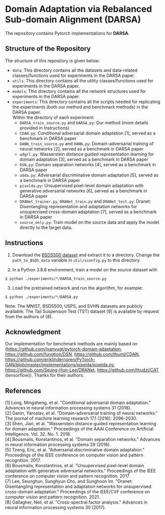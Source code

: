 # Domain Adaptation via Rebalanced Sub-domain Alignment (DARSA)

The repository contains Pytorch implementations for **DARSA**. 
 
 ## Structure of the Repository
The structure of this repository is given below:
- `data`: This directory contains all the datasets and data-related classes/functions used for experiments in the DARSA paper.
- `utils`: This directory contains all the utility classes/functions used for experiments in the DARSA paper.
- `models`: This directory contains all the network structures used for experiments in the DARSA paper.
- `experiments`: This directory contains all the scripts needed for replicating the experiments (both our method and benchmark methods) in the DARSA paper. <br />
Within the directory of each experiment: <br />
  - `DARSA_train_source.py` and `DARSA.py`: Our method (more details provided in Instructions)
  - `CDAN.py`: Conditional adversarial domain adaptation [1], served as a benchmark in DARSA paper
  - `DANN_train_source.py` and `DANN.py`: Domain-adversarial training of neural networks [2], served as a benchmark in DARSA paper
  - `wdgrl.py`: Wasserstein distance guided representation learning for domain adaptation [3], served as a benchmark in DARSA paper
  - `DSN.py`: Domain separation networks [4], served as a benchmark in DARSA paper
  - `adda.py`: Adversarial discriminative domain adaptation [5], served as a benchmark in DARSA paper
  - `pixelda.py`: Unsupervised pixel-level domain adaptation with generative adversarial networks [6], served as a benchmark in DARSA paper
  - `DRANet_trainer.py`, `DRANet_train.py` and `DRANet_test.py`: Dranet: Disentangling representation and adaptation networks for unsupervised cross-domain adaptation [7], served as a benchmark in DARSA paper
  - `source_only.py`: Train model on the source data and apply the model directly to the target data.

 ## Instructions
1. Download the [BSDS500 dataset](https://www2.eecs.berkeley.edu/Research/Projects/CS/vision/grouping/resources.html#bsds500) and extract it to a directory. Change the `path_to_BSDS_data` variable in `util/sconfig.py` to this directory.
 
2. In a Python 3.8.8 environment, train a model on the source dataset with
```
$ python ./experiments/*/DARSA_train_source.py
```
3. Load the pretrained network and run the algorithm, for example:
```
$ python ./experiments/*/DARSA.py
```

Note: The MNIST, BSDS500, USPS, and SVHN datasets are publicly available. The Tail Suspension Test (TST) dataset [8] is available by request from the authors of [8].

## Acknowledgment

Our implementation for benchmark methods are mainly based on (https://github.com/jvanvugt/pytorch-domain-adaptation, https://github.com/fungtion/DSN, https://github.com/thuml/CDAN, https://github.com/eriklindernoren/PyTorch-GAN/blob/master/implementations/pixelda/pixelda.py, https://github.com/Seung-Hun-Lee/DRANet, https://github.com/thudzj/CAT (tensorflow)). Thanks for their authors.

## References
[1] Long, Mingsheng, et al. "Conditional adversarial domain adaptation." Advances in neural information processing systems 31 (2018). <br />
[2] Ganin, Yaroslav, et al. "Domain-adversarial training of neural networks." The journal of machine learning research 17.1 (2016): 2096-2030. <br />
[3] Shen, Jian, et al. "Wasserstein distance guided representation learning for domain adaptation." Proceedings of the AAAI Conference on Artificial Intelligence. Vol. 32. No. 1. 2018. <br />
[4] Bousmalis, Konstantinos, et al. "Domain separation networks." Advances in neural information processing systems 29 (2016). <br />
[5] Tzeng, Eric, et al. "Adversarial discriminative domain adaptation." Proceedings of the IEEE conference on computer vision and pattern recognition. 2017. <br />
[6] Bousmalis, Konstantinos, et al. "Unsupervised pixel-level domain adaptation with generative adversarial networks." Proceedings of the IEEE conference on computer vision and pattern recognition. 2017. <br />
[7] Lee, Seunghun, Sunghyun Cho, and Sunghoon Im. "Dranet: Disentangling representation and adaptation networks for unsupervised cross-domain adaptation." Proceedings of the IEEE/CVF conference on computer vision and pattern recognition. 2021. <br />
[8] Gallagher, Neil, et al. "Cross-spectral factor analysis." Advances in neural information processing systems 30 (2017). <br />